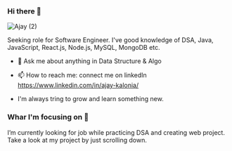 ### Hi there 👋

![Ajay (2)](https://github.com/ajay09a/ajay09a/assets/92861422/301dafe3-b078-40e5-aa97-eeb327834429)


Seeking role for Software Engineer. I've good knowledge of DSA, Java, JavaScript, React.js, Node.js, MySQL, MongoDB etc.

- 💬 Ask me about anything in Data Structure & Algo
- 📫 How to reach me: connect me on linkedIn https://www.linkedin.com/in/ajay-kalonia/


- I'm always tring to grow and learn something new.

### Whar I'm focusing on 👾
I’m currently looking for job while practicing DSA and creating web project. Take a look at my project by just scrolling down.
